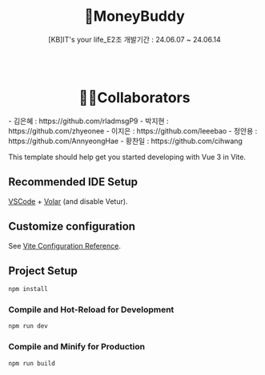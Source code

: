 <div align="center">
  <h1>🤑MoneyBuddy</h1>
  [KB]IT's your life_E2조
  개발기간 : 24.06.07 ~ 24.06.14
</div>
<br>
<br>
<br>
<div align="center">
  <h1>👫🏻Collaborators</h1>
</div>
<div align="left">
  - 김은혜 : https://github.com/rladmsgP9
  - 박지현 : https://github.com/zhyeonee
  - 이지은 : https://github.com/leeebao
  - 정안용 : https://github.com/AnnyeongHae
  - 황찬일 : https://github.com/cihwang
</div>

This template should help get you started developing with Vue 3 in Vite.

## Recommended IDE Setup

[VSCode](https://code.visualstudio.com/) + [Volar](https://marketplace.visualstudio.com/items?itemName=Vue.volar) (and disable Vetur).

## Customize configuration

See [Vite Configuration Reference](https://vitejs.dev/config/).

## Project Setup

```sh
npm install
```

### Compile and Hot-Reload for Development

```sh
npm run dev
```

### Compile and Minify for Production

```sh
npm run build
```
